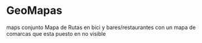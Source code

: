 # GeoMapas
maps conjunto
Mapa de Rutas en bici y bares/restaurantes 
con un mapa de comarcas que esta puesto en no visible
